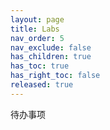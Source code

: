 ```yaml
---
layout: page
title: Labs
nav_order: 5
nav_exclude: false
has_children: true
has_toc: true
has_right_toc: false
released: true
---
```


待办事项
